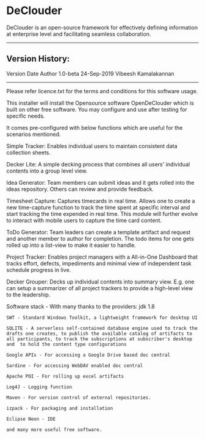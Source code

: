 # DeClouder
DeClouder is an open-source framework for effectively defining information at enterprise level and facilitating seamless collaboration.

***************************************************************
Version History:
----------------
Version     Date            Author
1.0-beta    24-Sep-2019     Vibeesh Kamalakannan
***************************************************************

Please refer licence.txt for the terms and conditions for this software usage.

This installer will install the Opensource software OpenDeClouder which is built on other free software. You may configure and use after testing for specific needs.

It comes pre-configured with below functions which are useful for the scenarios mentioned.

Simple Tracker:
Enables individual users to maintain consistent data collection sheets.

Decker Lite:
A simple decking process that combines all users' individual contents into a group level view.

Idea Generator:
Team members can submit ideas and it gets rolled into the ideas repository. Others can review and provide feedback.

Timesheet Capture:
Captures timecards in real time. Allows one to create a new time-capture function to track the time spent at specific interval and start tracking the time expended in real time. This module will further evolve to interact with mobile users to capture the time card content.

ToDo Generator:
Team leaders can create a template artifact and request and another member to author for completion. The todo items for one gets rolled up into a list-view to make it easier to handle.

Project Tracker:
Enables project managers with a All-in-One Dashboard that tracks effort, defects, impediments and minimal view of independent task schedule progress in live.

Decker Grouper:
Decks up individual contents into summary view. E.g. one can setup a summarizer of all project trackers to provide a high-level view to the leadership.

Software stack - With many thanks to the providers:
	jdk 1.8
	
	SWT - Standard Windows Toolkit, a lightweight framework for desktop UI
	
	SQLITE - A serverless self-contained database engine used to track the drafts one creates, to publish the available catalog of artifacts to all participants, to track the subscriptions at subscriber's desktop and  to hold the content type configurations
	
	Google APIs - For accessing a Google Drive based doc central
	
	Sardine - For accessing WebDAV enabled doc central
	
	Apache POI - For rolling up excel artifacts
	
	Log4J - Logging function
	
	Maven - For version control of external repositories.
	
	izpack - For packaging and installation
	
	Eclipse Neon - IDE
	
	and many more useful free software.
	
